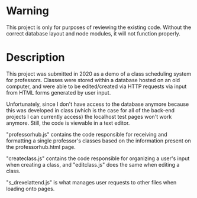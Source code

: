 # Warning
This project is only for purposes of reviewing the existing code. Without the correct database layout and node modules, it will not function properly.

# Description
This project was submitted in 2020 as a demo of a class scheduling system for professors. Classes were stored within a database hosted on an old computer, and were able to be edited/created via HTTP requests via input from HTML forms generated by user input.

Unfortunately, since I don't have access to the database anymore because this was developed in class (which is the case for all of the back-end projects I can currently access) the localhost test pages won't work anymore. Still, the code is viewable in a text editor.

"professorhub.js" contains the code responsible for receiving and formatting a single professor's classes based on the information present on the professorhub.html page.

"createclass.js" contains the code responsible for organizing a user's input when creating a class, and "editclass.js" does the same when editing a class.

"s_drexelattend.js" is what manages user requests to other files when loading onto pages.

